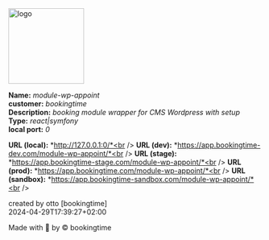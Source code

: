 <img src="https://github.com/bookingtime/module-wp-appoint/blob/master/aws/logo_repo.png" alt="logo" width="150" height="150" />

**Name:** *module-wp-appoint*<br >
**customer:** *bookingtime*<br />
**Description:** *booking module wrapper for CMS Wordpress with setup*<br >
**Type:** *react|symfony*<br >
**local port:** *0*<br >

**URL (local):** *http://127.0.0.1:0/*<br />
**URL (dev):** *https://app.bookingtime-dev.com/module-wp-appoint/*<br />
**URL (stage):** *https://app.bookingtime-stage.com/module-wp-appoint/*<br />
**URL (prod):** *https://app.bookingtime.com/module-wp-appoint/*<br />
**URL (sandbox):** *https://app.bookingtime-sandbox.com/module-wp-appoint/*<br />

created by otto [bookingtime]<br >
2024-04-29T17:39:27+02:00

Made with :blue_heart: by © bookingtime
